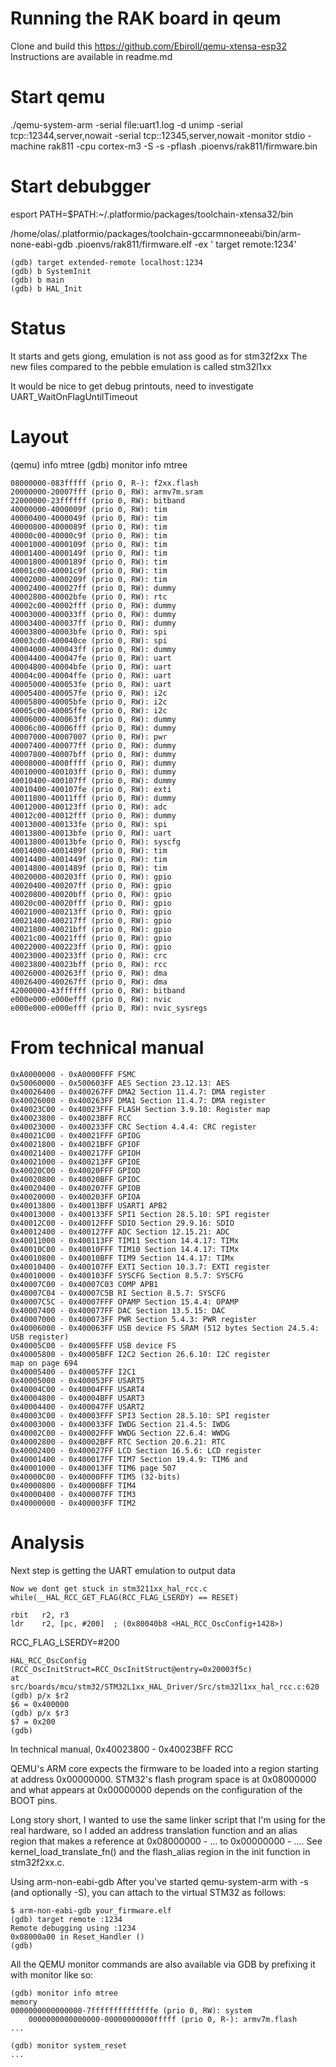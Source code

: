 # Running the RAK board in qeum
Clone and build this
https://github.com/Ebiroll/qemu-xtensa-esp32
Instructions are available in readme.md


# Start qemu

./qemu-system-arm   -serial file:uart1.log  -d unimp  -serial tcp::12344,server,nowait -serial tcp::12345,server,nowait -monitor stdio -machine rak811  -cpu cortex-m3
 -S -s  -pflash .pioenvs/rak811/firmware.bin


# Start debubgger
esport PATH=$PATH:~/.platformio/packages/toolchain-xtensa32/bin

/home/olas/.platformio/packages/toolchain-gccarmnoneeabi/bin/arm-none-eabi-gdb  .pioenvs/rak811/firmware.elf -ex ' target remote:1234'


    (gdb) target extended-remote localhost:1234
    (gdb) b SystemInit
    (gdb) b main
    (gdb) b HAL_Init

# Status
It starts and gets giong, emulation is not ass good as for stm32f2xx
The new files compared to the pebble emulation is called stm32l1xx

It would be nice to get debug printouts, need to investigate
   UART_WaitOnFlagUntilTimeout


# Layout

   (qemu) info mtree
   (gdb) monitor info mtree

    08000000-083fffff (prio 0, R-): f2xx.flash
    20000000-20007fff (prio 0, RW): armv7m.sram
    22000000-23ffffff (prio 0, RW): bitband
    40000000-4000009f (prio 0, RW): tim
    40000400-4000049f (prio 0, RW): tim
    40000800-4000089f (prio 0, RW): tim
    40000c00-40000c9f (prio 0, RW): tim
    40001000-4000109f (prio 0, RW): tim
    40001400-4000149f (prio 0, RW): tim
    40001800-4000189f (prio 0, RW): tim
    40001c00-40001c9f (prio 0, RW): tim
    40002000-4000209f (prio 0, RW): tim
    40002400-400027ff (prio 0, RW): dummy
    40002800-40002bfe (prio 0, RW): rtc
    40002c00-40002fff (prio 0, RW): dummy
    40003000-400033ff (prio 0, RW): dummy
    40003400-400037ff (prio 0, RW): dummy
    40003800-40003bfe (prio 0, RW): spi
    40003cd0-400040ce (prio 0, RW): spi
    40004000-400043ff (prio 0, RW): dummy
    40004400-400047fe (prio 0, RW): uart
    40004800-40004bfe (prio 0, RW): uart
    40004c00-40004ffe (prio 0, RW): uart
    40005000-400053fe (prio 0, RW): uart
    40005400-400057fe (prio 0, RW): i2c
    40005800-40005bfe (prio 0, RW): i2c
    40005c00-40005ffe (prio 0, RW): i2c
    40006000-400063ff (prio 0, RW): dummy
    40006c00-40006fff (prio 0, RW): dummy
    40007000-40007007 (prio 0, RW): pwr
    40007400-400077ff (prio 0, RW): dummy
    40007800-40007bff (prio 0, RW): dummy
    40008000-4000ffff (prio 0, RW): dummy
    40010000-400103ff (prio 0, RW): dummy
    40010400-400107ff (prio 0, RW): dummy
    40010400-400107fe (prio 0, RW): exti
    40011800-40011fff (prio 0, RW): dummy
    40012000-400123ff (prio 0, RW): adc
    40012c00-40012fff (prio 0, RW): dummy
    40013000-400133fe (prio 0, RW): spi
    40013800-40013bfe (prio 0, RW): uart
    40013800-40013bfe (prio 0, RW): syscfg
    40014000-4001409f (prio 0, RW): tim
    40014400-4001449f (prio 0, RW): tim
    40014800-4001489f (prio 0, RW): tim
    40020000-400203ff (prio 0, RW): gpio
    40020400-400207ff (prio 0, RW): gpio
    40020800-40020bff (prio 0, RW): gpio
    40020c00-40020fff (prio 0, RW): gpio
    40021000-400213ff (prio 0, RW): gpio
    40021400-400217ff (prio 0, RW): gpio
    40021800-40021bff (prio 0, RW): gpio
    40021c00-40021fff (prio 0, RW): gpio
    40022000-400223ff (prio 0, RW): gpio
    40023000-400233ff (prio 0, RW): crc
    40023800-40023bff (prio 0, RW): rcc
    40026000-400263ff (prio 0, RW): dma
    40026400-400267ff (prio 0, RW): dma
    42000000-43ffffff (prio 0, RW): bitband
    e000e000-e000efff (prio 0, RW): nvic
    e000e000-e000efff (prio 0, RW): nvic_sysregs




# From technical manual
```
0xA0000000 - 0xA0000FFF FSMC
0x50060000 - 0x500603FF AES Section 23.12.13: AES
0x40026400 - 0x400267FF DMA2 Section 11.4.7: DMA register
0x40026000 - 0x400263FF DMA1 Section 11.4.7: DMA register
0x40023C00 - 0x40023FFF FLASH Section 3.9.10: Register map
0x40023800 - 0x40023BFF RCC 
0x40023000 - 0x400233FF CRC Section 4.4.4: CRC register
0x40021C00 - 0x40021FFF GPIOG
0x40021800 - 0x40021BFF GPIOF
0x40021400 - 0x400217FF GPIOH
0x40021000 - 0x400213FF GPIOE
0x40020C00 - 0x40020FFF GPIOD
0x40020800 - 0x40020BFF GPIOC
0x40020400 - 0x400207FF GPIOB
0x40020000 - 0x400203FF GPIOA
0x40013800 - 0x40013BFF USART1 APB2
0x40013000 - 0x400133FF SPI1 Section 28.5.10: SPI register
0x40012C00 - 0x40012FFF SDIO Section 29.9.16: SDIO
0x40012400 - 0x400127FF ADC Section 12.15.21: ADC
0x40011000 - 0x400113FF TIM11 Section 14.4.17: TIMx
0x40010C00 - 0x40010FFF TIM10 Section 14.4.17: TIMx
0x40010800 - 0x40010BFF TIM9 Section 14.4.17: TIMx
0x40010400 - 0x400107FF EXTI Section 10.3.7: EXTI register
0x40010000 - 0x400103FF SYSCFG Section 8.5.7: SYSCFG
0x40007C00 - 0x40007C03 COMP APB1
0x40007C04 - 0x40007C5B RI Section 8.5.7: SYSCFG
0x40007C5C - 0x40007FFF OPAMP Section 15.4.4: OPAMP
0x40007400 - 0x400077FF DAC Section 13.5.15: DAC
0x40007000 - 0x400073FF PWR Section 5.4.3: PWR register
0x40006000 - 0x400063FF USB device FS SRAM (512 bytes Section 24.5.4: USB register)
0x40005C00 - 0x40005FFF USB device FS
0x40005800 - 0x40005BFF I2C2 Section 26.6.10: I2C register
map on page 694 
0x40005400 - 0x400057FF I2C1
0x40005000 - 0x400053FF USART5
0x40004C00 - 0x40004FFF USART4
0x40004800 - 0x40004BFF USART3
0x40004400 - 0x400047FF USART2
0x40003C00 - 0x40003FFF SPI3 Section 28.5.10: SPI register
0x40003000 - 0x400033FF IWDG Section 21.4.5: IWDG
0x40002C00 - 0x40002FFF WWDG Section 22.6.4: WWDG
0x40002800 - 0x40002BFF RTC Section 20.6.21: RTC
0x40002400 - 0x400027FF LCD Section 16.5.6: LCD register
0x40001400 - 0x400017FF TIM7 Section 19.4.9: TIM6 and
0x40001000 - 0x400013FF TIM6 page 507
0x40000C00 - 0x40000FFF TIM5 (32-bits)
0x40000800 - 0x40000BFF TIM4
0x40000400 - 0x400007FF TIM3
0x40000000 - 0x400003FF TIM2
```


# Analysis

Next step is getting the UART emulation to output data


    Now we dont get stuck in stm3211xx_hal_rcc.c
    while(__HAL_RCC_GET_FLAG(RCC_FLAG_LSERDY) == RESET)              

    rbit   r2, r3 
    ldr    r2, [pc, #200]  ; (0x80040b8 <HAL_RCC_OscConfig+1428>) 
RCC_FLAG_LSERDY=#200


    HAL_RCC_OscConfig (RCC_OscInitStruct=RCC_OscInitStruct@entry=0x20003f5c)
    at src/boards/mcu/stm32/STM32L1xx_HAL_Driver/Src/stm32l1xx_hal_rcc.c:620
    (gdb) p/x $r2
    $6 = 0x400000
    (gdb) p/x $r3
    $7 = 0x200
    (gdb)
 

In technical manual, 
    0x40023800 - 0x40023BFF    RCC

 
QEMU's ARM core expects the firmware to be loaded into a region starting at address 0x00000000. STM32's flash program space is at 0x08000000 and what appears at 0x00000000 depends on the configuration of the BOOT pins.

Long story short, I wanted to use the same linker script that I'm using for the real hardware, so I added an address translation function and an alias region that makes a reference at 0x08000000 - ... to 0x00000000 - .... See kernel_load_translate_fn() and the flash_alias region in the init function in stm32f2xx.c.

Using arm-non-eabi-gdb
After you've started qemu-system-arm with -s (and optionally -S), you can attach to the virtual STM32 as follows:

    $ arm-non-eabi-gdb your_firmware.elf
    (gdb) target remote :1234
	Remote debugging using :1234
	0x08000a00 in Reset_Handler ()
	(gdb) 
All the QEMU monitor commands are also available via GDB by prefixing it with monitor like so:

	(gdb) monitor info mtree
	memory
	0000000000000000-7ffffffffffffffe (prio 0, RW): system
        0000000000000000-00000000000fffff (prio 0, R-): armv7m.flash
	...
	
	(gdb) monitor system_reset
	...